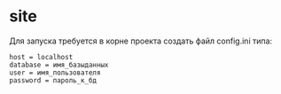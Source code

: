 # site
Для запуска требуется в корне проекта создать файл config.ini типа:
```[mysql]
host = localhost
database = имя_базыданных
user = имя_пользователя
password = пароль_к_бд
```
